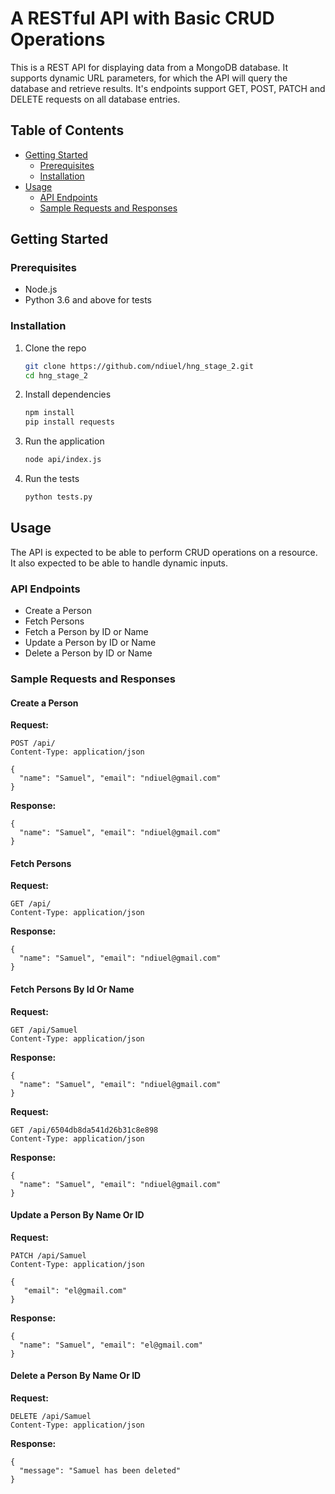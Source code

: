 # A RESTful API with Basic CRUD Operations

This is a REST API for displaying data from a MongoDB database. It supports dynamic URL parameters, for which the API will query the database and retrieve results. It's endpoints support GET, POST, PATCH and DELETE requests on all database entries.


## Table of Contents

- [Getting Started](#getting-started)
  - [Prerequisites](#prerequisites)
  - [Installation](#installation)
- [Usage](#usage)
  - [API Endpoints](#api-endpoints)
  - [Sample Requests and Responses](#sample-requests-and-responses)

## Getting Started

### Prerequisites

- Node.js
- Python 3.6 and above for tests

### Installation

1. Clone the repo
   ```bash
   git clone https://github.com/ndiuel/hng_stage_2.git
   cd hng_stage_2
   ```
2. Install dependencies
   ```bash
   npm install
   pip install requests 
   ```
4. Run the application
   ```bash
   node api/index.js 
   ```
4. Run the tests
   ```bash
   python tests.py
   ```

## Usage

The API is expected to be able to perform CRUD operations on a resource. It also expected to be able to handle dynamic inputs.

### API Endpoints

- Create a Person
- Fetch Persons
- Fetch a Person by ID or Name
- Update a Person by ID or Name
- Delete a Person by ID or Name


### Sample Requests and Responses

#### Create a Person

**Request:**

```http
POST /api/
Content-Type: application/json

{
  "name": "Samuel", "email": "ndiuel@gmail.com"
}
```

**Response:**

```http
{
  "name": "Samuel", "email": "ndiuel@gmail.com"
}
```

#### Fetch Persons

**Request:**

```http
GET /api/
Content-Type: application/json
```

**Response:**

```http
{
  "name": "Samuel", "email": "ndiuel@gmail.com"
}
```

#### Fetch Persons By Id Or Name

**Request:**

```http
GET /api/Samuel
Content-Type: application/json
```

**Response:**

```http
{
  "name": "Samuel", "email": "ndiuel@gmail.com"
}
```

**Request:**

```http
GET /api/6504db8da541d26b31c8e898
Content-Type: application/json
```

**Response:**

```http
{
  "name": "Samuel", "email": "ndiuel@gmail.com"
}
```

#### Update a Person By Name Or ID

**Request:**

```http
PATCH /api/Samuel
Content-Type: application/json

{
   "email": "el@gmail.com"
}
```

**Response:**

```http
{
  "name": "Samuel", "email": "el@gmail.com"
}
```

#### Delete a Person By Name Or ID

**Request:**

```http
DELETE /api/Samuel
Content-Type: application/json
```

**Response:**

```http
{
  "message": "Samuel has been deleted"
}
```